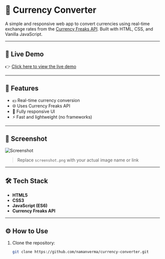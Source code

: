 # 💱 Currency Converter

A simple and responsive web app to convert currencies using real-time exchange rates from the [Currency Freaks API](https://currencyfreaks.com/). Built with HTML, CSS, and Vanilla JavaScript.

---

## 🔗 Live Demo

👉 [Click here to view the live demo]([https://namanverma.github.io/currency-converter](https://github.com/vermanaman-2106/Currency-Converter/blob/main/index.html))

---

## 🚀 Features

- 💵 Real-time currency conversion
- 🌐 Uses Currency Freaks API
- 📱 Fully responsive UI
- ⚡ Fast and lightweight (no frameworks)

---

## 📸 Screenshot

![Screenshot](screenshot.png)

> Replace `screenshot.png` with your actual image name or link

---

## 🛠️ Tech Stack

- **HTML5**
- **CSS3**
- **JavaScript (ES6)**
- **Currency Freaks API**

---

## ⚙️ How to Use

1. Clone the repository:
   ```bash
   git clone https://github.com/namanverma/currency-converter.git
